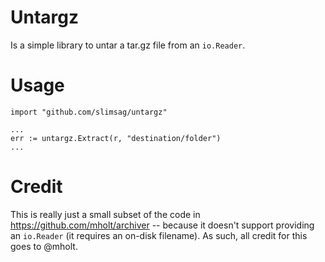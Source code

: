 # Untargz

Is a simple library to untar a tar.gz file from an `io.Reader`.

# Usage

```
import "github.com/slimsag/untargz"

...
err := untargz.Extract(r, "destination/folder")
...
```

# Credit

This is really just a small subset of the code in https://github.com/mholt/archiver -- because it doesn't support providing an `io.Reader` (it requires an on-disk filename). As such, all credit for this goes to @mholt.
